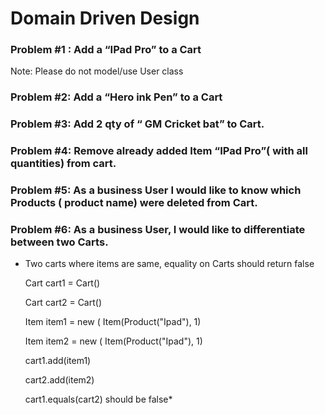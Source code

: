 # Domain Driven Design
### Problem #1 : Add a “IPad Pro” to a Cart
Note: Please do not model/use User class

### Problem #2: Add a “Hero ink Pen” to a Cart

### Problem #3: Add 2 qty of  “ GM Cricket bat” to Cart.

### Problem #4: Remove already added Item “IPad Pro”( with all quantities)  from cart.

### Problem #5: As a business User I would like to know which Products ( product name) were deleted from Cart.

### Problem #6: As a business User, I would like to differentiate between two Carts.
* Two carts where items are same, equality on Carts should return false


    Cart cart1 = Cart()

    Cart cart2 = Cart()

    Item item1 = new ( Item(Product("Ipad"), 1)

    Item item2 = new ( Item(Product("Ipad"), 1)

    cart1.add(item1)

    cart2.add(item2)

    cart1.equals(cart2)  should be false*
